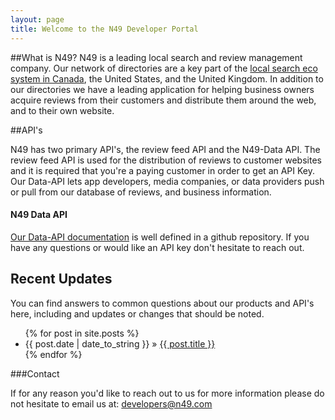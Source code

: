 ```yaml
---
layout: page
title: Welcome to the N49 Developer Portal
---
```

##What is N49?
N49 is a leading local search and review management company. Our network of directories are a key part of the [local search eco system in Canada](https://getlisted.org/static/resources/local_search_ecosystem_canada.pdf), the United States, and the United Kingdom. In addition to our directories we have a leading application for helping business owners acquire reviews from their customers and distribute them around the web, and to their own website.

##API's

N49 has two primary API's, the review feed API and the N49-Data API. The review feed API is used for the distribution of reviews to customer websites and it is required that you're a paying customer in order to get an API Key. Our Data-API lets app developers, media companies, or data providers push or pull from our database of reviews, and business information.

#### N49 Data API

[Our Data-API documentation](https://github.com/n49/N49-Data-Api-Documentation) is well defined in a github repository. If you have any questions or would like an API key don't hesitate to reach out. 
    
## Recent Updates

You can find answers to common questions about our products and API's here, including and updates or changes that should be noted.

<ul class="posts">
  {% for post in site.posts %}
    <li><span>{{ post.date | date_to_string }}</span> &raquo; <a href="{{ BASE_PATH }}{{ post.url }}">{{ post.title }}</a></li>
  {% endfor %}
</ul>

###Contact

If for any reason you'd like to reach out to us for more information please do not hesitate to email us at: developers@n49.com

